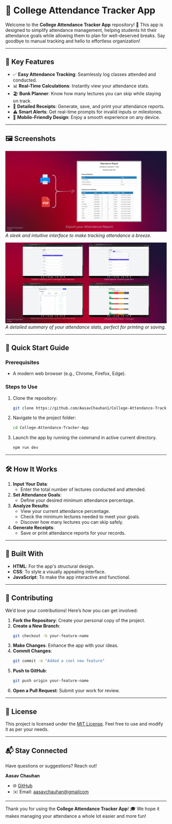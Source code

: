 # 🚀 College Attendance Tracker App

Welcome to the **College Attendance Tracker App** repository! 🎉 This app is designed to simplify attendance management, helping students hit their attendance goals while allowing them to plan for well-deserved breaks. Say goodbye to manual tracking and hello to effortless organization!

---

## 🔑 Key Features

- ✅ **Easy Attendance Tracking**: Seamlessly log classes attended and conducted.
- 📊 **Real-Time Calculations**: Instantly view your attendance stats.
- 🏖️ **Bunk Planner**: Know how many lectures you can skip while staying on track.
- 📜 **Detailed Receipts**: Generate, save, and print your attendance reports.
- ⚠️ **Smart Alerts**: Get real-time prompts for invalid inputs or milestones.
- 📱 **Mobile-Friendly Design**: Enjoy a smooth experience on any device.

---

## 🖼️ Screenshots

![Attendance Tracker UI](Screenshots/2.png)  
_A sleek and intuitive interface to make tracking attendance a breeze._

![Detailed Receipt](Screenshots/7.png)  
_A detailed summary of your attendance stats, perfect for printing or saving._

---

## 🚀 Quick Start Guide

### Prerequisites

- A modern web browser (e.g., Chrome, Firefox, Edge).

### Steps to Use

1. Clone the repository:
   ```bash
   git clone https://github.com/AasavChauhan1/College-Attendance-Tracker-App.git
   ```

2. Navigate to the project folder:
   ```bash
   cd College-Attendance-Tracker-App
   ```

3. Launch the app by running the command in active current directory.
     ```bash
   npm run dev
   ```

---

## 🛠️ How It Works

1. **Input Your Data**:
   - Enter the total number of lectures conducted and attended.
2. **Set Attendance Goals**:
   - Define your desired minimum attendance percentage.
3. **Analyze Results**:
   - View your current attendance percentage.
   - Check the minimum lectures needed to meet your goals.
   - Discover how many lectures you can skip safely.
4. **Generate Receipts**:
   - Save or print attendance reports for your records.

---

## 🧰 Built With

- **HTML**: For the app's structural design.
- **CSS**: To style a visually appealing interface.
- **JavaScript**: To make the app interactive and functional.

---

## 🤝 Contributing

We’d love your contributions! Here’s how you can get involved:

1. **Fork the Repository**: Create your personal copy of the project.
2. **Create a New Branch**:
   ```bash
   git checkout -b your-feature-name
   ```
3. **Make Changes**: Enhance the app with your ideas.
4. **Commit Changes**:
   ```bash
   git commit -m "Added a cool new feature"
   ```
5. **Push to GitHub**:
   ```bash
   git push origin your-feature-name
   ```
6. **Open a Pull Request**: Submit your work for review.

---

## 📜 License

This project is licensed under the [MIT License](LICENSE). Feel free to use and modify it as per your needs.

---

## 📬 Stay Connected

Have questions or suggestions? Reach out!

**Aasav Chauhan**  
- 🌐 [GitHub](https://github.com/AasavChauhan1)  
- ✉️ Email: [aasavchauhan@gmailcom](aasavchauhan@gmail.com)  

---

Thank you for using the **College Attendance Tracker App**! 🎓 We hope it makes managing your attendance a whole lot easier and more fun!
